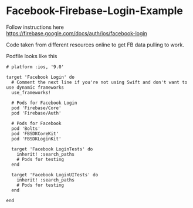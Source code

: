 # Facebook-Firebase-Login-Example

Follow instructions here https://firebase.google.com/docs/auth/ios/facebook-login

Code taken from different resources online to get FB data pulling to work. 

Podfile looks like this

```# Uncomment the next line to define a global platform for your project
# platform :ios, '9.0'

target 'Facebook Login' do
  # Comment the next line if you're not using Swift and don't want to use dynamic frameworks
  use_frameworks!

  # Pods for Facebook Login
  pod 'Firebase/Core'
  pod 'Firebase/Auth'

  # Pods for Facebook
  pod 'Bolts'
  pod 'FBSDKCoreKit'
  pod 'FBSDKLoginKit'

  target 'Facebook LoginTests' do
    inherit! :search_paths
    # Pods for testing
  end

  target 'Facebook LoginUITests' do
    inherit! :search_paths
    # Pods for testing
  end

end
```
